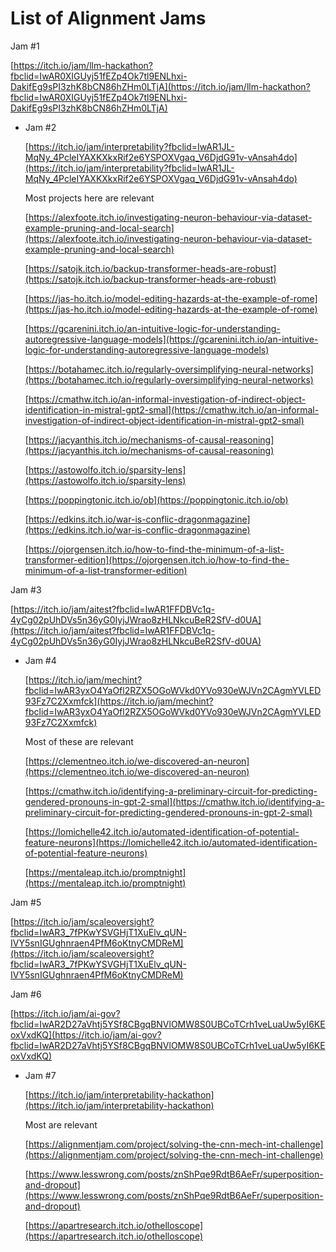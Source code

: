 # List of Alignment Jams

Jam #1

[https://itch.io/jam/llm-hackathon?fbclid=IwAR0XIGUyj51fEZp4Ok7tl9ENLhxi-DakifEg9sPI3zhK8bCN86hZHm0LTjA](https://itch.io/jam/llm-hackathon?fbclid=IwAR0XIGUyj51fEZp4Ok7tl9ENLhxi-DakifEg9sPI3zhK8bCN86hZHm0LTjA)

- Jam #2
    
    [https://itch.io/jam/interpretability?fbclid=IwAR1JL-MqNy_4PcleIYAXKXkxRif2e6YSPOXVgaq_V6DjdG91v-vAnsah4do](https://itch.io/jam/interpretability?fbclid=IwAR1JL-MqNy_4PcleIYAXKXkxRif2e6YSPOXVgaq_V6DjdG91v-vAnsah4do)
    
    Most projects here are relevant
    
    [https://alexfoote.itch.io/investigating-neuron-behaviour-via-dataset-example-pruning-and-local-search](https://alexfoote.itch.io/investigating-neuron-behaviour-via-dataset-example-pruning-and-local-search)
    
    [https://satojk.itch.io/backup-transformer-heads-are-robust](https://satojk.itch.io/backup-transformer-heads-are-robust)
    
    [https://jas-ho.itch.io/model-editing-hazards-at-the-example-of-rome](https://jas-ho.itch.io/model-editing-hazards-at-the-example-of-rome)
    
    [https://gcarenini.itch.io/an-intuitive-logic-for-understanding-autoregressive-language-models](https://gcarenini.itch.io/an-intuitive-logic-for-understanding-autoregressive-language-models)
    
    [https://botahamec.itch.io/regularly-oversimplifying-neural-networks](https://botahamec.itch.io/regularly-oversimplifying-neural-networks)
    
    [https://cmathw.itch.io/an-informal-investigation-of-indirect-object-identification-in-mistral-gpt2-smal](https://cmathw.itch.io/an-informal-investigation-of-indirect-object-identification-in-mistral-gpt2-smal)
    
    [https://jacyanthis.itch.io/mechanisms-of-causal-reasoning](https://jacyanthis.itch.io/mechanisms-of-causal-reasoning)
    
    [https://astowolfo.itch.io/sparsity-lens](https://astowolfo.itch.io/sparsity-lens)
    
    [https://poppingtonic.itch.io/ob](https://poppingtonic.itch.io/ob)
    
    [https://edkins.itch.io/war-is-conflic-dragonmagazine](https://edkins.itch.io/war-is-conflic-dragonmagazine)
    
    [https://ojorgensen.itch.io/how-to-find-the-minimum-of-a-list-transformer-edition](https://ojorgensen.itch.io/how-to-find-the-minimum-of-a-list-transformer-edition)
    

Jam #3

[https://itch.io/jam/aitest?fbclid=IwAR1FFDBVc1q-4yCg02pUhDVs5n36yG0IyjJWrao8zHLNkcuBeR2SfV-d0UA](https://itch.io/jam/aitest?fbclid=IwAR1FFDBVc1q-4yCg02pUhDVs5n36yG0IyjJWrao8zHLNkcuBeR2SfV-d0UA)

- Jam #4
    
    [https://itch.io/jam/mechint?fbclid=IwAR3yxO4YaOfl2RZX5OGoWVkd0YVo930eWJVn2CAgmYVLED93Fz7C2Xxmfck](https://itch.io/jam/mechint?fbclid=IwAR3yxO4YaOfl2RZX5OGoWVkd0YVo930eWJVn2CAgmYVLED93Fz7C2Xxmfck)
    
    Most of these are relevant
    
    [https://clementneo.itch.io/we-discovered-an-neuron](https://clementneo.itch.io/we-discovered-an-neuron)
    
    [https://cmathw.itch.io/identifying-a-preliminary-circuit-for-predicting-gendered-pronouns-in-gpt-2-smal](https://cmathw.itch.io/identifying-a-preliminary-circuit-for-predicting-gendered-pronouns-in-gpt-2-smal)
    
    [https://lomichelle42.itch.io/automated-identification-of-potential-feature-neurons](https://lomichelle42.itch.io/automated-identification-of-potential-feature-neurons)
    
    [https://mentaleap.itch.io/promptnight](https://mentaleap.itch.io/promptnight)
    

Jam #5

[https://itch.io/jam/scaleoversight?fbclid=IwAR3_7fPKwYSVGHjT1XuElv_qUN-IVY5snIGUghnraen4PfM6oKtnyCMDReM](https://itch.io/jam/scaleoversight?fbclid=IwAR3_7fPKwYSVGHjT1XuElv_qUN-IVY5snIGUghnraen4PfM6oKtnyCMDReM)

Jam #6

[https://itch.io/jam/ai-gov?fbclid=IwAR2D27aVhtj5YSf8CBgqBNVlOMW8S0UBCoTCrh1veLuaUw5yI6KEoxVxdKQ](https://itch.io/jam/ai-gov?fbclid=IwAR2D27aVhtj5YSf8CBgqBNVlOMW8S0UBCoTCrh1veLuaUw5yI6KEoxVxdKQ)

- Jam #7
    
    [https://itch.io/jam/interpretability-hackathon](https://itch.io/jam/interpretability-hackathon)
    
    Most are relevant
    
    [https://alignmentjam.com/project/solving-the-cnn-mech-int-challenge](https://alignmentjam.com/project/solving-the-cnn-mech-int-challenge)
    
    [https://www.lesswrong.com/posts/znShPqe9RdtB6AeFr/superposition-and-dropout](https://www.lesswrong.com/posts/znShPqe9RdtB6AeFr/superposition-and-dropout)
    
    [https://apartresearch.itch.io/othelloscope](https://apartresearch.itch.io/othelloscope)